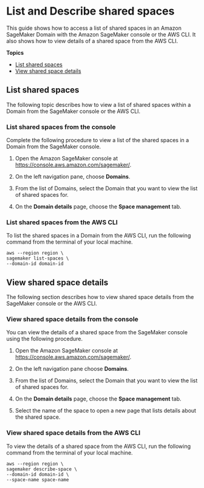 # List and Describe shared spaces<a name="domain-space-list"></a>

 This guide shows how to access a list of shared spaces in an Amazon SageMaker Domain with the Amazon SageMaker console or the AWS CLI\. It also shows how to view details of a shared space from the AWS CLI\. 

**Topics**
+ [List shared spaces](#domain-space-list-spaces)
+ [View shared space details](#domain-space-describe)

## List shared spaces<a name="domain-space-list-spaces"></a>

 The following topic describes how to view a list of shared spaces within a Domain from the SageMaker console or the AWS CLI\. 

### List shared spaces from the console<a name="domain-space-list-console"></a>

 Complete the following procedure to view a list of the shared spaces in a Domain from the SageMaker console\. 

1. Open the Amazon SageMaker console at [https://console\.aws\.amazon\.com/sagemaker/](https://console.aws.amazon.com/sagemaker/)\.

1.  On the left navigation pane, choose **Domains**\. 

1.  From the list of Domains, select the Domain that you want to view the list of shared spaces for\. 

1.  On the **Domain details** page, choose the **Space management** tab\. 

### List shared spaces from the AWS CLI<a name="domain-space-list-cli"></a>

 To list the shared spaces in a Domain from the AWS CLI, run the following command from the terminal of your local machine\.

```
aws --region region \
sagemaker list-spaces \
--domain-id domain-id
```

## View shared space details<a name="domain-space-describe"></a>

 The following section describes how to view shared space details from the SageMaker console or the AWS CLI\. 

### View shared space details from the console<a name="domain-space-describe-console"></a>

 You can view the details of a shared space from the SageMaker console using the following procedure\. 

1. Open the Amazon SageMaker console at [https://console\.aws\.amazon\.com/sagemaker/](https://console.aws.amazon.com/sagemaker/)\.

1. On the left navigation pane choose **Domains**\. 

1.  From the list of Domains, select the Domain that you want to view the list of shared spaces for\. 

1.  On the **Domain details** page, choose the **Space management** tab\. 

1.  Select the name of the space to open a new page that lists details about the shared space\. 

### View shared space details from the AWS CLI<a name="domain-space-describe-cli"></a>

To view the details of a shared space from the AWS CLI, run the following command from the terminal of your local machine\.

```
aws --region region \
sagemaker describe-space \
--domain-id domain-id \
--space-name space-name
```